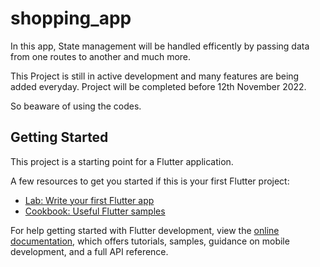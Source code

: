 # shopping_app

In this app, State management will be handled efficently by passing data from one routes to another and much more.

This Project is still in active development and many features are being added everyday. Project will be completed before 12th November 2022.

So beaware of using the codes.

## Getting Started

This project is a starting point for a Flutter application.

A few resources to get you started if this is your first Flutter project:

- [Lab: Write your first Flutter app](https://docs.flutter.dev/get-started/codelab)
- [Cookbook: Useful Flutter samples](https://docs.flutter.dev/cookbook)

For help getting started with Flutter development, view the
[online documentation](https://docs.flutter.dev/), which offers tutorials,
samples, guidance on mobile development, and a full API reference.
